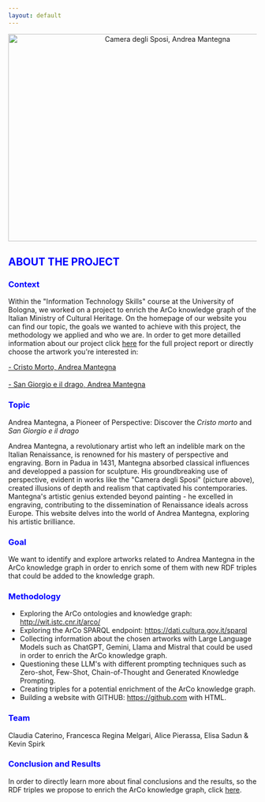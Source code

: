 ```yaml
---
layout: default
---
```


<div style="text-align: center;">
  <img src="https://github.com/KevinITS-site/KevinITS-site.github.io/assets/172382434/0aea0f8e-2834-4747-a4cb-6e68bcf779c8" alt="Camera degli Sposi, Andrea Mantegna" width="630" height="420">
</div>

<h2 style="color: blue;">ABOUT THE PROJECT</h2>

<h3 style="color: blue;">Context</h3>

Within the "Information Technology Skills" course at the University of Bologna, we worked on a project to enrich the ArCo knowledge graph of the Italian Ministry of Cultural Heritage. On the homepage of our website you can find our topic, the goals we wanted to achieve with this project, the methodology we applied and who we are. In order to get more detailled information about our project click [here](another-page.md) for the full project report or directly choose the artwork you're interested in:

<a href="https://kevinits-site.github.io/another-page.html#custom-anchor">- Cristo Morto, Andrea Mantegna</a>

<div style="margin-top: 18px;"></div>

<a href="https://kevinits-site.github.io/another-page.html#c-anchor">- San Giorgio e il drago, Andrea Mantegna</a>

<h3 style="color: blue;">Topic</h3> 

Andrea Mantegna, a Pioneer of Perspective: Discover the _Cristo morto_ and _San Giorgio e il drago_ 

Andrea Mantegna, a revolutionary artist who left an indelible mark on the Italian Renaissance, is renowned for his mastery of perspective and engraving. Born in Padua in 1431, Mantegna absorbed classical influences and developped a passion for sculpture. His groundbreaking use of perspective, evident in works like the "Camera degli Sposi" (picture above), created illusions of depth and realism that captivated his contemporaries. Mantegna's artistic genius extended beyond painting - he excelled in engraving, contributing to the dissemination of Renaissance ideals across Europe. This website delves into the world of Andrea Mantegna, exploring his artistic brilliance.

<h3 style="color: blue;">Goal</h3>

We want to identify and explore artworks related to Andrea Mantegna in the ArCo knowledge graph in order to enrich some of them with new RDF triples that could be added to the knowledge graph.

<h3 style="color: blue;">Methodology</h3>

- Exploring the ArCo ontologies and knowledge graph: <http://wit.istc.cnr.it/arco/>
- Exploring the ArCo SPARQL endpoint: <https://dati.cultura.gov.it/sparql>
- Collecting information about the chosen artworks with Large Language Models such as ChatGPT, Gemini, Llama and Mistral that could be used in order to enrich the ArCo knowledge graph.
- Questioning these LLM's with different prompting techniques such as Zero-shot, Few-Shot, Chain-of-Thought and Generated Knowledge Prompting.
- Creating triples for a potential enrichment of the ArCo knowledge graph.
- Building a website with GITHUB: <https://github.com> with HTML.


<h3 style="color: blue;">Team</h3>

Claudia Caterino, Francesca Regina Melgari, Alice Pierassa, Elisa Sadun & Kevin Spirk 

<h3 style="color: blue;">Conclusion and Results</h3>

In order to directly learn more about final conclusions and the results, so the RDF triples we propose to enrich the ArCo knowledge graph, click [here](triples.md).

<div style="margin-top: 20px;"></div>  







